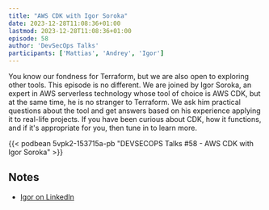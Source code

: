 ```yaml
---
title: "AWS CDK with Igor Soroka"
date: 2023-12-28T11:08:36+01:00
lastmod: 2023-12-28T11:08:36+01:00
episode: 58
author: 'DevSecOps Talks'
participants: ['Mattias', 'Andrey', 'Igor']
---
```


You know our fondness for Terraform, but we are also open to exploring other tools. This episode is no different. We are joined by Igor Soroka, an expert in AWS serverless technology whose tool of choice is AWS CDK, but at the same time, he is no stranger to Terraform. We ask him practical questions about the tool and get answers based on his experience applying it to real-life projects. If you have been curious about CDK, how it functions, and if it's appropriate for you, then tune in to learn more.

<!--more-->

<!-- Player -->

{{< podbean 5vpk2-153715a-pb "DEVSECOPS Talks #58 - AWS CDK with Igor Soroka" >}}

## Notes

* [Igor on LinkedIn](https://www.linkedin.com/in/igor-soroka/)